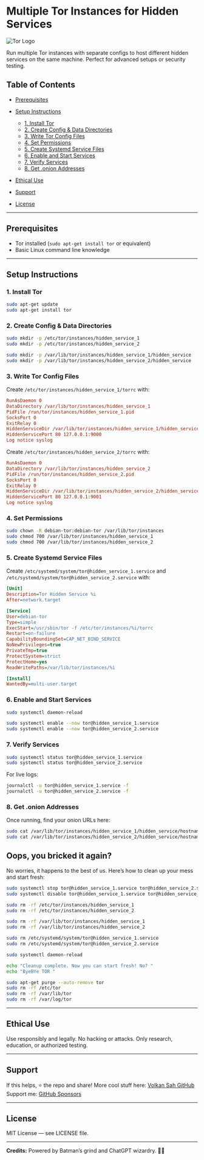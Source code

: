 
# Multiple Tor Instances for Hidden Services

![Tor Logo](https://upload.wikimedia.org/wikipedia/commons/1/15/Tor-logo-2011-flat.svg)

Run multiple Tor instances with separate configs to host different hidden services on the same machine. Perfect for advanced setups or security testing.

## Table of Contents

* [Prerequisites](#prerequisites)
* [Setup Instructions](#setup-instructions)

  * [1. Install Tor](#1-install-tor)
  * [2. Create Config & Data Directories](#2-create-config--data-directories)
  * [3. Write Tor Config Files](#3-write-tor-config-files)
  * [4. Set Permissions](#4-set-permissions)
  * [5. Create Systemd Service Files](#5-create-systemd-service-files)
  * [6. Enable and Start Services](#6-enable-and-start-services)
  * [7. Verify Services](#7-verify-services)
  * [8. Get .onion Addresses](#8-get-onion-addresses)
* [Ethical Use](#ethical-use)
* [Support](#support)
* [License](#license)

---

## Prerequisites

* Tor installed (`sudo apt-get install tor` or equivalent)
* Basic Linux command line knowledge

---

## Setup Instructions

### 1. Install Tor

```bash
sudo apt-get update
sudo apt-get install tor
````

### 2. Create Config & Data Directories

```bash
sudo mkdir -p /etc/tor/instances/hidden_service_1
sudo mkdir -p /etc/tor/instances/hidden_service_2

sudo mkdir -p /var/lib/tor/instances/hidden_service_1/hidden_service
sudo mkdir -p /var/lib/tor/instances/hidden_service_2/hidden_service
```

### 3. Write Tor Config Files

Create `/etc/tor/instances/hidden_service_1/torrc` with:

```ini
RunAsDaemon 0
DataDirectory /var/lib/tor/instances/hidden_service_1
PidFile /run/tor/instances/hidden_service_1.pid
SocksPort 0
ExitRelay 0
HiddenServiceDir /var/lib/tor/instances/hidden_service_1/hidden_service/
HiddenServicePort 80 127.0.0.1:9000
Log notice syslog
```

Create `/etc/tor/instances/hidden_service_2/torrc` with:

```ini
RunAsDaemon 0
DataDirectory /var/lib/tor/instances/hidden_service_2
PidFile /run/tor/instances/hidden_service_2.pid
SocksPort 0
ExitRelay 0
HiddenServiceDir /var/lib/tor/instances/hidden_service_2/hidden_service/
HiddenServicePort 80 127.0.0.1:9001
Log notice syslog
```

### 4. Set Permissions

```bash
sudo chown -R debian-tor:debian-tor /var/lib/tor/instances
sudo chmod 700 /var/lib/tor/instances/hidden_service_1
sudo chmod 700 /var/lib/tor/instances/hidden_service_2
```

### 5. Create Systemd Service Files

Create `/etc/systemd/system/tor@hidden_service_1.service` and `/etc/systemd/system/tor@hidden_service_2.service` with:

```ini
[Unit]
Description=Tor Hidden Service %i
After=network.target

[Service]
User=debian-tor
Type=simple
ExecStart=/usr/sbin/tor -f /etc/tor/instances/%i/torrc
Restart=on-failure
CapabilityBoundingSet=CAP_NET_BIND_SERVICE
NoNewPrivileges=true
PrivateTmp=true
ProtectSystem=strict
ProtectHome=yes
ReadWritePaths=/var/lib/tor/instances/%i

[Install]
WantedBy=multi-user.target
```

### 6. Enable and Start Services

```bash
sudo systemctl daemon-reload

sudo systemctl enable --now tor@hidden_service_1.service
sudo systemctl enable --now tor@hidden_service_2.service
```

### 7. Verify Services

```bash
sudo systemctl status tor@hidden_service_1.service
sudo systemctl status tor@hidden_service_2.service
```

For live logs:

```bash
journalctl -u tor@hidden_service_1.service -f
journalctl -u tor@hidden_service_2.service -f
```

### 8. Get .onion Addresses

Once running, find your onion URLs here:

```bash
sudo cat /var/lib/tor/instances/hidden_service_1/hidden_service/hostname
sudo cat /var/lib/tor/instances/hidden_service_2/hidden_service/hostname
```




## Oops, you bricked it again?

No worries, it happens to the best of us. Here’s how to clean up your mess and start fresh:

```bash
sudo systemctl stop tor@hidden_service_1.service tor@hidden_service_2.service
sudo systemctl disable tor@hidden_service_1.service tor@hidden_service_2.service

sudo rm -rf /etc/tor/instances/hidden_service_1
sudo rm -rf /etc/tor/instances/hidden_service_2

sudo rm -rf /var/lib/tor/instances/hidden_service_1
sudo rm -rf /var/lib/tor/instances/hidden_service_2

sudo rm /etc/systemd/system/tor@hidden_service_1.service
sudo rm /etc/systemd/system/tor@hidden_service_2.service

sudo systemctl daemon-reload

echo "Cleanup complete. Now you can start fresh! No? "
echo "ByeBYe TOR "

sudo apt-get purge --auto-remove tor
sudo rm -rf /etc/tor
sudo rm -rf /var/lib/tor
sudo rm -rf /var/log/tor
```

---

## Ethical Use

Use responsibly and legally. No hacking or attacks. Only research, education, or authorized testing.

---

## Support

If this helps, ⭐ the repo and share!
More cool stuff here: [Volkan Sah GitHub](https://github.com/volkansah)
Support me: [GitHub Sponsors](https://github.com/sponsors/volkansah)

---

## License

MIT License — see LICENSE file.

---

**Credits:** Powered by Batman’s grind and ChatGPT wizardry. 🦇🔥




